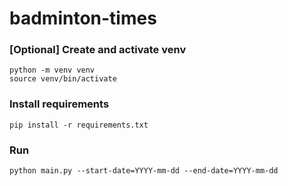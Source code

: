 # badminton-times

### [Optional] Create and activate venv
```
python -m venv venv
source venv/bin/activate
```

### Install requirements
```
pip install -r requirements.txt
```

### Run
```
python main.py --start-date=YYYY-mm-dd --end-date=YYYY-mm-dd
```